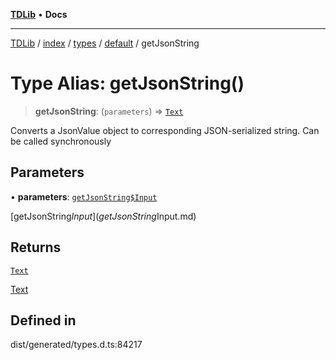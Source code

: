 [**TDLib**](../../../../../../README.md) • **Docs**

***

[TDLib](../../../../../../modules.md) / [index](../../../../../README.md) / [types](../../../README.md) / [default](../README.md) / getJsonString

# Type Alias: getJsonString()

> **getJsonString**: (`parameters`) => [`Text`](Text-1.md)

Converts a JsonValue object to corresponding JSON-serialized string. Can be called synchronously

## Parameters

• **parameters**: [`getJsonString$Input`](getJsonString$Input.md)

[getJsonString$Input](getJsonString$Input.md)

## Returns

[`Text`](Text-1.md)

[Text](Text-1.md)

## Defined in

dist/generated/types.d.ts:84217
